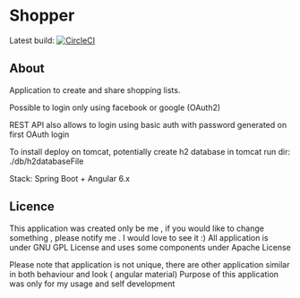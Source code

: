 Shopper
=========================================
Latest build: [![CircleCI](https://circleci.com/gh/q-programming/shopper.svg?style=svg)](https://circleci.com/gh/q-programming/shopper)

About
---
Application to create and share shopping lists.

Possible to login only using facebook or google (OAuth2)

REST API also allows to login using basic auth with password generated on first OAuth login 

To install deploy on tomcat, potentially create h2 database in tomcat run dir: 
./db/h2databaseFile

Stack: Spring Boot + Angular 6.x

Licence
----------
This application was created only be me , if you would like to change something , please notify me . I would love to see it :) All application is under GNU GPL License and uses some components under Apache License

Please note that application is not unique, there are other application similar in both behaviour and look ( angular material)
Purpose of this application was only for my usage and self development
